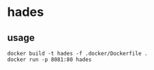 # hades

## usage
```shell script
docker build -t hades -f .docker/Dockerfile .
docker run -p 8081:80 hades
```
